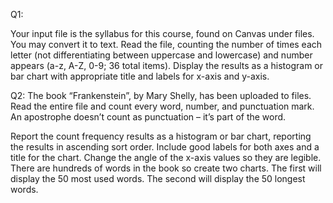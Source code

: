 Q1:

Your input file is the syllabus for this course, found on Canvas under files. You may convert it to text. 
Read the file, counting the number of times each letter (not differentiating between uppercase and lowercase) and number appears (a-z, A-Z, 0-9; 36 total items). 
Display the results as a histogram or bar chart with appropriate title and labels for x-axis and y-axis.

Q2:
The book “Frankenstein”, by Mary Shelly, has been uploaded to files.
Read the entire file and count every word, number, and punctuation mark.
An apostrophe doesn’t count as punctuation – it’s part of the word. 

Report the count frequency results as a histogram or bar chart, reporting the results in ascending sort order.
Include good labels for both axes and a title for the chart. Change the angle of the x-axis values so they are legible. 
There are hundreds of words in the book so create two charts. The first will display the 50 most used words. The second will display the 50 longest words. 
